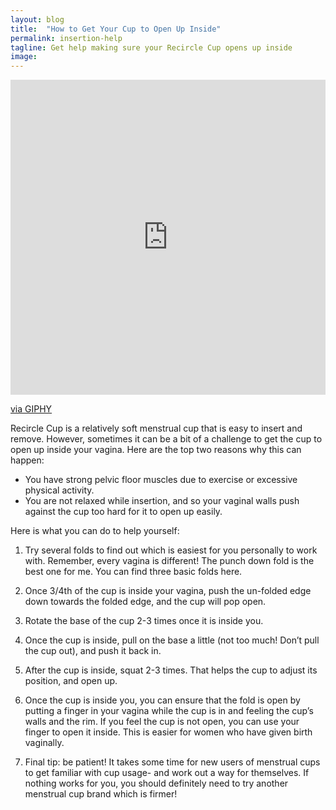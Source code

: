 ```yaml
---
layout: blog
title:  "How to Get Your Cup to Open Up Inside"
permalink: insertion-help
tagline: Get help making sure your Recircle Cup opens up inside
image:
---
```


<div style="width:100%;height:0;padding-bottom:100%;position:relative;"><iframe src="https://giphy.com/embed/3bznrfVIKnCvSreGF7" width="100%" height="100%" style="position:absolute" frameBorder="0" class="giphy-embed" allowFullScreen></iframe></div><p><a href="https://giphy.com/gifs/3bznrfVIKnCvSreGF7">via GIPHY</a></p>

Recircle Cup is a relatively soft menstrual cup that is easy to insert and remove. However, sometimes it can be a bit of a challenge to get the cup to open up inside your vagina. Here are the top two reasons why this can happen:

* You have strong pelvic floor muscles due to exercise or excessive physical activity.
* You are not relaxed while insertion, and so your vaginal walls push against the cup too hard for it to open up easily.

Here is what you can do to help yourself:

1. Try several folds to find out which is easiest for you personally to work with. Remember, every vagina is different! The punch down fold is the best one for me. You can find three basic folds here.

2.  Once 3/4th of the cup is inside your vagina, push the un-folded edge down towards the folded edge, and the cup will pop open.

3.  Rotate the base of the cup 2-3 times once it is inside you.

4.  Once the cup is inside, pull on the base a little (not too much! Don’t pull the cup out), and push it back in.

5.  After the cup is inside, squat 2-3 times. That helps the cup to adjust its position, and open up.

6.  Once the cup is inside you, you can ensure that the fold is open by putting a finger in your vagina while the cup is in and feeling the cup’s walls and the rim. If you feel the cup is not open, you can use your finger to open it inside. This is easier for women who have given birth vaginally.

7.  Final tip: be patient! It takes some time for new users of menstrual cups to get familiar with cup usage- and work out a way for themselves.
If nothing works for you, you should definitely need to try another menstrual cup brand which is firmer!
